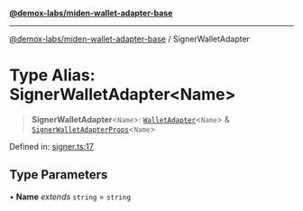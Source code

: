 [**@demox-labs/miden-wallet-adapter-base**](../README.md)

***

[@demox-labs/miden-wallet-adapter-base](../globals.md) / SignerWalletAdapter

# Type Alias: SignerWalletAdapter\<Name\>

> **SignerWalletAdapter**\<`Name`\>: [`WalletAdapter`](WalletAdapter.md)\<`Name`\> & [`SignerWalletAdapterProps`](../interfaces/SignerWalletAdapterProps.md)\<`Name`\>

Defined in: [signer.ts:17](https://github.com/demox-labs/miden-wallet-adapter/blob/1ef8b04773cb8b7272bbf6a4eb810ab074d47de8/packages/core/base/signer.ts#L17)

## Type Parameters

• **Name** *extends* `string` = `string`
